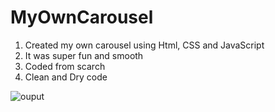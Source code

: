 # MyOwnCarousel

  1. Created my own carousel using Html, CSS and JavaScript
  2. It was super fun and smooth
  3. Coded from scarch
  4. Clean and Dry code
  
  
  ![ouput](https://user-images.githubusercontent.com/34277793/138693635-be00334c-dc82-4540-8cc3-825ec7c10d5d.png)

